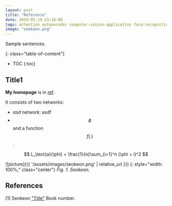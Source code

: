 ```yaml
---
layout: post
title: "Reference"
date: 2019-05-19 23:18:00
tags: attention autoencoder computer-vision-application face-recognition foundation gan generative-model machine-learning-theory object-detection object-recognition object-tracking re-identification supervised tutorial unsupervised vae
image: "seokeon.png"
---
```


<!--more-->

Sample sentences.

{: class="table-of-content"}
* TOC
{:toc}

## Title1

**My homepage** is in [ref](https://bismex.github.io/).

It consists of two networks:
- *asd* network: asdf
- $$\phi$$ and a function $$f(.)$$. 

$$
L_\text{a}(\phi) = \frac{1}{n}\sum_{i=1}^n (\phi + i)^2
$$

![picture]({{ '/assets/images/seokeon.png' | relative_url }})
{: style="width: 100%;" class="center"}
*Fig. 1. Seokeon.*

## References

[1] Seokeon ["Title"](https://bismex.github.io/) Book number.

